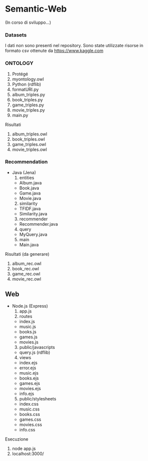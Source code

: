 # Semantic-Web

(In corso di sviluppo...)

### Datasets
I dati non sono presenti nel repository.
Sono state utilizzate risorse in formato csv ottenute da https://www.kaggle.com

### ONTOLOGY

1. Protégé
  1. myontology.owl
2. Python (rdflib)
  1. formatURI.py
  2. album_triples.py
  3. book_triples.py
  4. game_triples.py
  5. movie_triples.py
  6. main.py

Risultati
  1. album_triples.owl
  2. book_triples.owl
  3. game_triples.owl
  4. movie_triples.owl

### Recommendation

* Java (Jena)
  1. entities
    - Album.java
    - Book.java
    - Game.java
    - Movie.java
  2. similarity
    - TFIDF.java
    - Similarity.java
  3. recommender
    - Recommender.java
  4. query
    - MyQuery.java
  5. main
    - Main.java

Risultati (da generare)
  1. album_rec.owl
  2. book_rec.owl
  3. game_rec.owl
  4. movie_rec.owl

## Web

* Node.js (Express)
  1. app.js
  2. routes
    - index.js
    - music.js
    - books.js
    - games.js
    - movies.js
  3. public/javascripts
    - query.js (rdflib)
  4. views
    - index.ejs
    - error.ejs
    - music.ejs
    - books.ejs
    - games.ejs
    - movies.ejs
    - info.ejs
  5. public/stylesheets
    - index.css
    - music.css
    - books.css
    - games.css
    - movies.css
    - info.css
    
Esecuzione
  1. node app.js
  2. localhost:3000/
